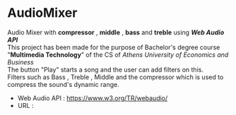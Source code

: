 # AudioMixer
Audio Mixer with **compressor** , **middle** , **bass** and **treble** using ***Web Audio API*** <br>
This project has been made for the purpose of Bachelor's degree course "**Multimedia Technology**" of the CS of *Athens University of Economics and Business* <br>
The button "Play" starts a song and the user can add filters on this. <br>
Filters such as Bass , Treble , Middle and the compressor which is used to compress the sound's dynamic range. <br>
- Web Audio API : https://www.w3.org/TR/webaudio/
- URL : 
